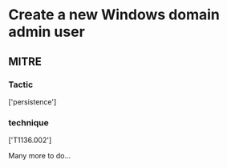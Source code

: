 # Create a new Windows domain admin user

## MITRE

### Tactic
['persistence']

### technique
['T1136.002']

Many more to do...

